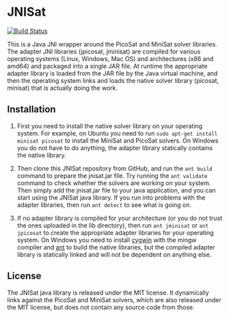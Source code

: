 JNISat
======
[![Build Status](https://travis-ci.org/mmaroti/jnisat.svg?branch=master)](https://travis-ci.org/mmaroti/jnisat)

This is a Java JNI wrapper around the PicoSat and MiniSat solver libraries.
The adapter JNI libraries (jpicosat, jminisat) are compiled for various
operating systems (Linux, Windows, Mac OS) and architectures (x86 and amd64)
and packaged into a single JAR file. At runtime the appropriate adapter
library is loaded from the JAR file by the Java virtual machine, and then
the operating system links and loads the native solver library (picosat,
minisat) that is actually doing the work.

## Installation

1. First you need to install the native solver library on your operating system.
For example, on Ubuntu you need to run `sudo apt-get install minisat picosat`
to install the MiniSat and PicoSat solvers. On Windows you do not have to do
anything, the adapter library statically contains the native library.

2. Then clone this JNISat repository from GitHub, and run the `ant build` command
to prepare the jnisat.jar file. Try running the `ant validate` command
to check whether the solvers are working on your system. Then simply add the
jnisat.jar file to your java application, and you can start using the
JNISat java library. If you run into problems with the adapter libraries, then
run `ant detect` to see what is going on.

3. If no adapter library is compiled for your architecture (or you do not
trust the ones uploaded in the lib directory), then run `ant jminisat`
or `ant jpicosat` to create the appropriate adapter libraries for your
operating system. On Windows you need to install [cygwin](https://www.cygwin.com/) 
with the mingw compiler and [ant](http://ant.apache.org/) to build the native
libraries, but the compiled adapter library is statically linked and will not be
dependent on anything else.

## License

The JNISat java library is released under the MIT license. It dynamically
links against the PicoSat and MiniSat solvers, which are also released
under the MIT license, but does not contain any source code from those.
